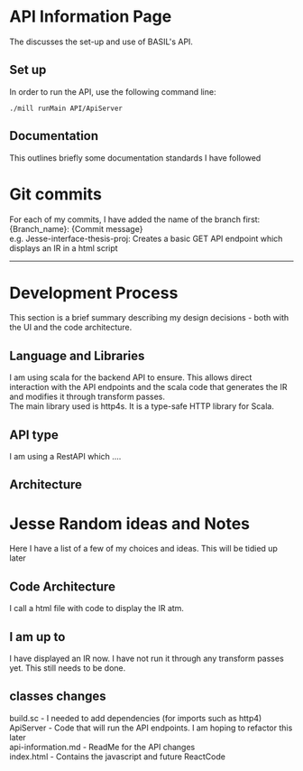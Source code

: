 # API Information Page

The discusses the set-up and use of BASIL's API. 

## Set up
In order to run the API, use the following command line: 
```shell
./mill runMain API/ApiServer
```

## Documentation
This outlines briefly some documentation standards I have followed

# Git commits
For each of my commits, I have added the name of the branch first: {Branch_name}: {Commit message}
<br>
e.g. Jesse-interface-thesis-proj: Creates a basic GET API endpoint which displays an IR in a html script




---
# Development Process
This section is a brief summary describing my design decisions - both with the UI and the code 
architecture. 

## Language and Libraries
I am using scala for the backend API to ensure. This allows direct interaction with the API endpoints
and the scala code that generates the IR and modifies it through transform passes. 
<br>
The main library used is http4s. It is a type-safe HTTP library for Scala. 

## API type
I am using a RestAPI which ....

## Architecture

# Jesse Random ideas and Notes
Here I have a list of a few of my choices and ideas. This will be tidied up later

## Code Architecture
I call a html file with code to display the IR atm. 

## I am up to
I have displayed an IR now. I have not run it through any transform passes yet. This still needs to be done. 

## classes changes
build.sc - I needed to add dependencies (for imports such as http4)
<br>
ApiServer - Code that will run the API endpoints. I am hoping to refactor this later
<br>
api-information.md - ReadMe for the API changes
<br>
index.html - Contains the javascript and future ReactCode


